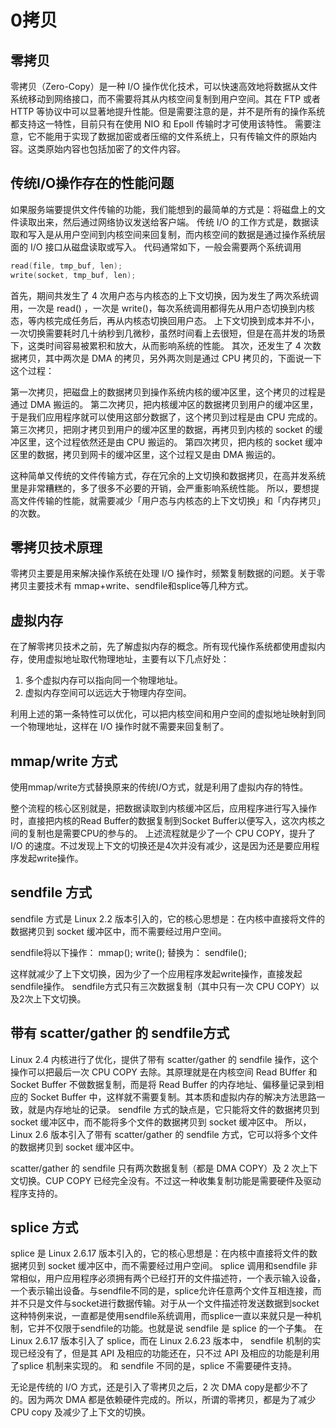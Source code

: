 0拷贝
===

零拷贝
---

零拷贝（Zero-Copy）是一种 I/O 操作优化技术，可以快速高效地将数据从文件系统移动到网络接口，而不需要将其从内核空间复制到用户空间。其在 FTP 或者 HTTP 等协议中可以显著地提升性能。但是需要注意的是，并不是所有的操作系统都支持这一特性，目前只有在使用 NIO 和 Epoll 传输时才可使用该特性。
需要注意，它不能用于实现了数据加密或者压缩的文件系统上，只有传输文件的原始内容。这类原始内容也包括加密了的文件内容。

传统I/O操作存在的性能问题
---

如果服务端要提供文件传输的功能，我们能想到的最简单的方式是：将磁盘上的文件读取出来，然后通过网络协议发送给客户端。
传统 I/O 的工作方式是，数据读取和写入是从用户空间到内核空间来回复制，而内核空间的数据是通过操作系统层面的 I/O 接口从磁盘读取或写入。
代码通常如下，一般会需要两个系统调用

``` c
read(file, tmp_buf, len);
write(socket, tmp_buf, len);
```

首先，期间共发生了 4 次用户态与内核态的上下文切换，因为发生了两次系统调用，一次是 read() ，一次是 write()，每次系统调用都得先从用户态切换到内核态，等内核完成任务后，再从内核态切换回用户态。
上下文切换到成本并不小，一次切换需要耗时几十纳秒到几微秒，虽然时间看上去很短，但是在高并发的场景下，这类时间容易被累积和放大，从而影响系统的性能。
其次，还发生了 4 次数据拷贝，其中两次是 DMA 的拷贝，另外两次则是通过 CPU 拷贝的，下面说一下这个过程：

第一次拷贝，把磁盘上的数据拷贝到操作系统内核的缓冲区里，这个拷贝的过程是通过 DMA 搬运的。
第二次拷贝，把内核缓冲区的数据拷贝到用户的缓冲区里，于是我们应用程序就可以使用这部分数据了，这个拷贝到过程是由 CPU 完成的。
第三次拷贝，把刚才拷贝到用户的缓冲区里的数据，再拷贝到内核的 socket 的缓冲区里，这个过程依然还是由 CPU 搬运的。
第四次拷贝，把内核的 socket 缓冲区里的数据，拷贝到网卡的缓冲区里，这个过程又是由 DMA 搬运的。

这种简单又传统的文件传输方式，存在冗余的上文切换和数据拷贝，在高并发系统里是非常糟糕的，多了很多不必要的开销，会严重影响系统性能。
所以，要想提高文件传输的性能，就需要减少「用户态与内核态的上下文切换」和「内存拷贝」的次数。

零拷贝技术原理
---

零拷贝主要是用来解决操作系统在处理 I/O 操作时，频繁复制数据的问题。关于零拷贝主要技术有 mmap+write、sendfile和splice等几种方式。

虚拟内存
----

在了解零拷贝技术之前，先了解虚拟内存的概念。所有现代操作系统都使用虚拟内存，使用虚拟地址取代物理地址，主要有以下几点好处：

1. 多个虚拟内存可以指向同一个物理地址。
2. 虚拟内存空间可以远远大于物理内存空间。

利用上述的第一条特性可以优化，可以把内核空间和用户空间的虚拟地址映射到同一个物理地址，这样在 I/O 操作时就不需要来回复制了。

mmap/write 方式
----

使用mmap/write方式替换原来的传统I/O方式，就是利用了虚拟内存的特性。

整个流程的核心区别就是，把数据读取到内核缓冲区后，应用程序进行写入操作时，直接把内核的Read Buffer的数据复制到Socket Buffer以便写入，这次内核之间的复制也是需要CPU的参与的。
上述流程就是少了一个 CPU COPY，提升了 I/O 的速度。不过发现上下文的切换还是4次并没有减少，这是因为还是要应用程序发起write操作。

sendfile 方式
----

sendfile 方式是 Linux 2.2 版本引入的，它的核心思想是：在内核中直接将文件的数据拷贝到 socket 缓冲区中，而不需要经过用户空间。

sendfile将以下操作：
    mmap();
    write();
替换为：
    sendfile();

这样就减少了上下文切换，因为少了一个应用程序发起write操作，直接发起sendfile操作。
sendfile方式只有三次数据复制（其中只有一次 CPU COPY）以及2次上下文切换。

带有 scatter/gather 的 sendfile方式
----

Linux 2.4 内核进行了优化，提供了带有 scatter/gather 的 sendfile 操作，这个操作可以把最后一次 CPU COPY 去除。其原理就是在内核空间 Read BUffer 和 Socket Buffer 不做数据复制，而是将 Read Buffer 的内存地址、偏移量记录到相应的 Socket Buffer 中，这样就不需要复制。其本质和虚拟内存的解决方法思路一致，就是内存地址的记录。
sendfile 方式的缺点是，它只能将文件的数据拷贝到 socket 缓冲区中，而不能将多个文件的数据拷贝到 socket 缓冲区中。
所以，Linux 2.6 版本引入了带有 scatter/gather 的 sendfile 方式，它可以将多个文件的数据拷贝到 socket 缓冲区中。

scatter/gather 的 sendfile 只有两次数据复制（都是 DMA COPY）及 2 次上下文切换。CUP COPY 已经完全没有。不过这一种收集复制功能是需要硬件及驱动程序支持的。

splice 方式
----

splice 是 Linux 2.6.17 版本引入的，它的核心思想是：在内核中直接将文件的数据拷贝到 socket 缓冲区中，而不需要经过用户空间。
splice 调用和sendfile 非常相似，用户应用程序必须拥有两个已经打开的文件描述符，一个表示输入设备，一个表示输出设备。与sendfile不同的是，splice允许任意两个文件互相连接，而并不只是文件与socket进行数据传输。对于从一个文件描述符发送数据到socket这种特例来说，一直都是使用sendfile系统调用，而splice一直以来就只是一种机制，它并不仅限于sendfile的功能。也就是说 sendfile 是 splice 的一个子集。
在 Linux 2.6.17 版本引入了 splice，而在 Linux 2.6.23 版本中， sendfile 机制的实现已经没有了，但是其 API 及相应的功能还在，只不过 API 及相应的功能是利用了splice 机制来实现的。
和 sendfile 不同的是，splice 不需要硬件支持。

无论是传统的 I/O 方式，还是引入了零拷贝之后，2 次 DMA copy是都少不了的。因为两次 DMA 都是依赖硬件完成的。所以，所谓的零拷贝，都是为了减少 CPU copy 及减少了上下文的切换。
